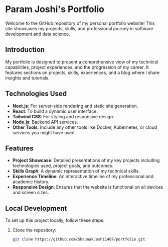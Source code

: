 # Param Joshi's Portfolio

Welcome to the GitHub repository of my personal portfolio website! This site showcases my projects, skills, and professional journey in software development and data science.

## Introduction

My portfolio is designed to present a comprehensive view of my technical capabilities, project experiences, and the progression of my career. It features sections on projects, skills, experiences, and a blog where I share insights and tutorials.

## Technologies Used

- **Next.js**: For server-side rendering and static site generation.
- **React**: To build a dynamic user interface.
- **Tailwind CSS**: For styling and responsive design.
- **Node.js**: Backend API services.
- **Other Tools**: Include any other tools like Docker, Kubernetes, or cloud services you might have used.

## Features

- **Project Showcase**: Detailed presentations of my key projects including technologies used, project goals, and outcomes.
- **Skills Graph**: A dynamic representation of my technical skills.
- **Experience Timeline**: An interactive timeline of my professional and academic history.
- **Responsive Design**: Ensures that the website is functional on all devices and screen sizes.

## Local Development

To set up this project locally, follow these steps:

1. Clone the repository:
   ```bash
   git clone https://github.com/ShaunakJoshi1407/portfolio.git
